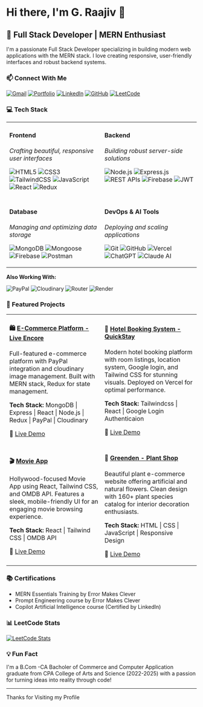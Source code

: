 # Hi there, I'm G. Raajiv 👋

## 🚀 Full Stack Developer | MERN Enthusiast

I'm a passionate Full Stack Developer specializing in building modern web applications with the MERN stack. I love creating responsive, user-friendly interfaces and robust backend systems.

### 📫 Connect With Me

<p align="left">
<a href="mailto:raajivraaijv4179@gmail.com"><img src="https://img.shields.io/badge/Gmail-D14836?style=for-the-badge&logo=gmail&logoColor=white" alt="Gmail"/></a>
<a href="https://protfolio-woad-iota.vercel.app"><img src="https://img.shields.io/badge/Portfolio-000000?style=for-the-badge&logo=vercel&logoColor=white" alt="Portfolio"/></a>
<a href="https://www.linkedin.com/in/raajivg"><img src="https://img.shields.io/badge/LinkedIn-0077B5?style=for-the-badge&logo=linkedin&logoColor=white" alt="LinkedIn"/></a>
<a href="https://github.com/CodeRaajiv"><img src="https://img.shields.io/badge/GitHub-100000?style=for-the-badge&logo=github&logoColor=white" alt="GitHub"/></a>
<a href="https://leetcode.com/u/8eYef0mdr4"><img src="https://img.shields.io/badge/LeetCode-FFA116?style=for-the-badge&logo=leetcode&logoColor=black" alt="LeetCode"/></a>
</p>

### 💻 Tech Stack

<table>
<tr>
<td width="50%" valign="top">

#### Frontend
*Crafting beautiful, responsive user interfaces*

![HTML5](https://img.shields.io/badge/HTML5-E34F26?style=for-the-badge&logo=html5&logoColor=white)
![CSS3](https://img.shields.io/badge/CSS3-1572B6?style=for-the-badge&logo=css3&logoColor=white)
![TailwindCSS](https://img.shields.io/badge/Tailwind_CSS-38B2AC?style=for-the-badge&logo=tailwind-css&logoColor=white)
![JavaScript](https://img.shields.io/badge/JavaScript-F7DF1E?style=for-the-badge&logo=javascript&logoColor=black)
![React](https://img.shields.io/badge/React-20232A?style=for-the-badge&logo=react&logoColor=61DAFB)
![Redux](https://img.shields.io/badge/Redux-593D88?style=for-the-badge&logo=redux&logoColor=white)

</td>
<td width="50%" valign="top">

#### Backend
*Building robust server-side solutions*

![Node.js](https://img.shields.io/badge/Node.js-43853D?style=for-the-badge&logo=node.js&logoColor=white)
![Express.js](https://img.shields.io/badge/Express.js-404D59?style=for-the-badge&logo=express&logoColor=white)
![REST APIs](https://img.shields.io/badge/REST_APIs-FF6C37?style=for-the-badge&logo=postman&logoColor=white)
![Firebase](https://img.shields.io/badge/Firebase-FFCA28?style=for-the-badge&logo=firebase&logoColor=black)
![JWT](https://img.shields.io/badge/JWT-000000?style=for-the-badge&logo=JSON%20web%20tokens&logoColor=white)

</td>
</tr>

<tr>
<td width="50%" valign="top">

#### Database
*Managing and optimizing data storage*

![MongoDB](https://img.shields.io/badge/MongoDB-4EA94B?style=for-the-badge&logo=mongodb&logoColor=white)
![Mongoose](https://img.shields.io/badge/Mongoose-880000?style=for-the-badge&logo=mongoose&logoColor=white)
![Firebase](https://img.shields.io/badge/Firebase-FFCA28?style=for-the-badge&logo=firebase&logoColor=black)
![Postman](https://img.shields.io/badge/Postman-FF6C37?style=for-the-badge&logo=postman&logoColor=white)

</td>
<td width="50%" valign="top">

#### DevOps & AI Tools
*Deploying and scaling applications*

![Git](https://img.shields.io/badge/Git-F05032?style=for-the-badge&logo=git&logoColor=white)
![GitHub](https://img.shields.io/badge/GitHub-100000?style=for-the-badge&logo=github&logoColor=white)
![Vercel](https://img.shields.io/badge/Vercel-000000?style=for-the-badge&logo=vercel&logoColor=white)
![ChatGPT](https://img.shields.io/badge/ChatGPT-74aa9c?style=for-the-badge&logo=openai&logoColor=white)
![Claude AI](https://img.shields.io/badge/Claude_AI-181818?style=for-the-badge&logo=anthropic&logoColor=white)

</td>
</tr>
</table>

**Also Working With:**

![PayPal](https://img.shields.io/badge/PayPal-00457C?style=for-the-badge&logo=paypal&logoColor=white)
![Cloudinary](https://img.shields.io/badge/Cloudinary-3448C5?style=for-the-badge&logo=cloudinary&logoColor=white)
![Router](https://img.shields.io/badge/React_Router-CA4245?style=for-the-badge&logo=react-router&logoColor=white)
![Render](https://img.shields.io/badge/Render-46E3B7?style=for-the-badge&logo=render&logoColor=white)

### 🎯 Featured Projects

<table>
<tr>
<td width="50%">

#### 🛍️ [E-Commerce Platform - Live Encore](https://e-commerce-ecru-one-22.vercel.app/)



Full-featured e-commerce platform with PayPal integration and cloudinary image management. Built with MERN stack, Redux for state management.

**Tech Stack:** MongoDB | Express | React | Node.js | Redux | PayPal | Cloudinary

🔗 [Live Demo](https://e-commerce-ecru-one-22.vercel.app/)

</td>
<td width="50%">

#### 🏨 [Hotel Booking System - QuickStay](https://hotel-booking-react-liard.vercel.app/)


Modern hotel booking platform with room listings, location system, Google login, and Tailwind CSS for stunning visuals. Deployed on Vercel for optimal performance.

**Tech Stack:** Tailwindcss | React | Google Login Authenticaion

🔗 [Live Demo](https://hotel-booking-react-liard.vercel.app/)

</td>
</tr>

<tr>
<td width="50%">

#### 🎬 [Movie App](https://movie-web-react-drab.vercel.app/)



Hollywood-focused Movie App using React, Tailwind CSS, and OMDB API. Features a sleek, mobile-friendly UI for an engaging movie browsing experience.

**Tech Stack:** React | Tailwind CSS | OMDB API

🔗 [Live Demo](https://movie-web-react-drab.vercel.app/)

</td>
<td width="50%">

#### 🌿 [Greenden - Plant Shop](https://coderaajiv.github.io/Greenden-project/)



Beautiful plant e-commerce website offering artificial and natural flowers. Clean design with 160+ plant species catalog for interior decoration enthusiasts.

**Tech Stack:** HTML | CSS | JavaScript | Responsive Design

🔗 [Live Demo](https://coderaajiv.github.io/Greenden-project/)

</td>
</tr>
</table>

### 📚 Certifications
- MERN Essentials Training by Error Makes Clever
- Prompt Engineering course by Error Makes Clever
- Copilot Artificial Intelligence course (Certified by LinkedIn)

### 📊 LeetCode Stats

[![LeetCode Stats](https://leetcard.jacoblin.cool/8eYef0mdr4?theme=dark&font=Ubuntu&ext=heatmap)](https://leetcode.com/u/8eYef0mdr4/)


### 💡 Fun Fact
I'm a B.Com -CA Bacholer of Commerce and Computer Application graduate from CPA College of Arts and Science (2022-2025) with a passion for turning ideas into reality through code!

---

Thanks for Visiting my Profile
